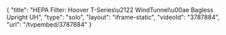 {
    "title": "HEPA Filter: Hoover T-Series\u2122 WindTunnel\u00ae Bagless Upright UH",
    "type": "solo",
    "layout": "iframe-static",
    "videoId": "3787884",
    "url": "\/tvpembed\/3787884"
}